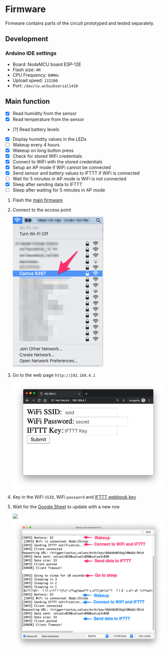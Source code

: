 # Firmware

Firmware contains parts of the circuit prototyped and tested separately.

## Development

### Arduino IDE settings

- Board: NodeMCU board ESP-12E
- Flash size: `4M`
- CPU Frequency: `80MHz`
- Upload speed: `115200`
- Port: `/dev/cu.wchusbserial1410`

## Main function

- [x] Read humidity from the sensor
- [x] Read temperature from the sensor
- [?] Read battery levels
- [x] Display humidity values in the LEDs
- [ ] Wakeup every 4 hours
- [x] Wakeup on long button press
- [x] Check for stored WiFi credentials
- [x] Connect to WiFi with the stored credentials
- [x] Setup an AP mode if WiFi cannot be connected
- [x] Send sensor and battery values to IFTTT if WiFi is connected
- [ ] Wait for 5 minutes in AP mode is WiFi is not connected
- [x] Sleep after sending data to IFTTT
- [ ] Sleep after waiting for 5 minutes in AP mode

1. Flash the [main firmware](firmware.ino)
1. Connect to the access point

    ![](access_point.png)
1. Go to the web page `http://192.168.4.1`

    ![](webpage.png)
1. Key in the WiFi `SSID`, WiFi `password` and [IFTTT webhook key](https://ifttt.com/services/maker_webhooks/settings)
1. Wait for the [Google Sheet](https://docs.google.com/spreadsheets/d/1qedLXiCeU6vCwEvv3JqwrVWjrriB8L3DA9Xp-g01Jk0/edit?usp=sharing) to update with a new row

    ![](google-sheets.png)
    ![](console.png)
